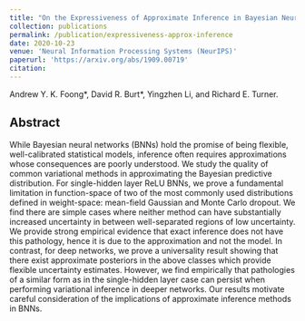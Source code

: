 ```yaml
---
title: "On the Expressiveness of Approximate Inference in Bayesian Neural Networks"
collection: publications
permalink: /publication/expressiveness-approx-inference
date: 2020-10-23
venue: 'Neural Information Processing Systems (NeurIPS)'
paperurl: 'https://arxiv.org/abs/1909.00719'
citation:
---
```


Andrew Y. K. Foong\*, David R. Burt\*, Yingzhen Li, and Richard E. Turner.

## Abstract
While Bayesian neural networks (BNNs) hold the promise of being flexible, well-calibrated statistical models, inference often requires approximations whose consequences are poorly understood. We study the quality of common variational methods in approximating the Bayesian predictive distribution. For single-hidden layer ReLU BNNs, we prove a fundamental limitation in function-space of two of the most commonly used distributions defined in weight-space: mean-field Gaussian and Monte Carlo dropout. We find there are simple cases where neither method can have substantially increased uncertainty in between well-separated regions of low uncertainty. We provide strong empirical evidence that exact inference does not have this pathology, hence it is due to the approximation and not the model. In contrast, for deep networks, we prove a universality result showing that there exist approximate posteriors in the above classes which provide flexible uncertainty estimates. However, we find empirically that pathologies of a similar form as in the single-hidden layer case can persist when performing variational inference in deeper networks. Our results motivate careful consideration of the implications of approximate inference methods in BNNs.